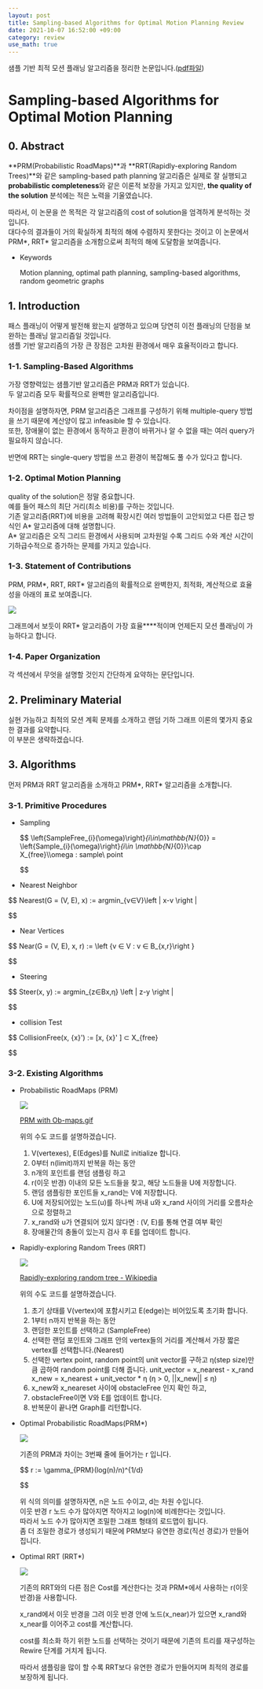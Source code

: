 ```yaml
---
layout: post
title: Sampling-based Algorithms for Optimal Motion Planning Review
date: 2021-10-07 16:52:00 +09:00
category: review
use_math: true
---
```

샘플 기반 최적 모션 플래닝 알고리즘을 정리한 논문입니다.([pdf파일](https://arxiv.org/pdf/1105.1186.pdf))

# Sampling-based Algorithms for Optimal Motion Planning

## 0. Abstract

**PRM(Probabilistic RoadMaps)**과 **RRT(Rapidly-exploring Random Trees)**와 같은 sampling-based path planning 알고리즘은 실제로 잘 실행되고 **probabilistic completeness**와 같은 이론적 보장을 가지고 있지만, **the quality of the solution** 분석에는 적은 노력을 기울였습니다.

따라서, 이 논문을 쓴 목적은 각 알고리즘의 cost of solution을 엄격하게 분석하는 것입니다. <br>
대다수의 결과들이 거의 확실하게 최적의 해에 수렴하지 못한다는 것이고 이 논문에서 PRM*, RRT* 알고리즘을 소개함으로써 최적의 해에 도달함을 보여줍니다.

- Keywords

  Motion planning, optimal path planning, sampling-based algorithms, random geometric graphs

## 1. Introduction

패스 플래닝이 어떻게 발전해 왔는지 설명하고 있으며 당연히 이전 플래닝의 단점을 보완하는 플래닝 알고리즘일 것입니다.<br>
샘플 기반 알고리즘의 가장 큰 장점은 고차원 환경에서 매우 효율적이라고 합니다.

### 1-1. Sampling-Based Algorithms

가장 영향력있는 샘플기반 알고리즘은 PRM과 RRT가 있습니다. <br>
두 알고리즘 모두 확률적으로 완벽한 알고리즘입니다.

차이점을 설명하자면, PRM 알고리즘은 그래프를 구성하기 위해 multiple-query 방법을 쓰기 때문에 계산양이 많고 infeasible 할 수 있습니다. <br>또한, 장애물이 없는 환경에서 동작하고 환경이 바뀌거나 알 수 없을 때는 여러 query가 필요하지 않습니다.

반면에 RRT는 single-query 방법을 쓰고 환경이 복잡해도 풀 수가 있다고 합니다.

### 1-2. Optimal Motion Planning

quality of the solution은 정말 중요합니다.<br>
예를 들어 패스의 최단 거리(최소 비용)를 구하는 것입니다.<br>
기존 알고리즘(RRT)에 비용을 고려해 확장시킨 여러 방법들이 고안되었고 다른 접근 방식인 A* 알고리즘에 대해 설명합니다. <br>
A* 알고리즘은 오직 그리드 환경에서 사용되며 고차원일 수록 그리드 수와 계산 시간이 기하급수적으로 증가하는 문제를 가지고 있습니다.

### 1-3. Statement of Contributions

PRM, PRM*, RRT, RRT* 알고리즘의 확률적으로 완벽한지, 최적화, 계산적으로 효율성을 아래의 표로 보여줍니다.

<img src="/public/img/2021-10-07-paper-review.png"/>

그래프에서 보듯이 RRT* 알고리즘이 가장 효율****적이며 언제든지 모션 플래닝이 가능하다고 합니다.

### 1-4. Paper Organization

각 섹션에서 무엇을 설명할 것인지 간단하게 요약하는 문단입니다.

## 2. Preliminary Material

실현 가능하고 최적의 모션 계획 문제를 소개하고 랜덤 기하 그래프 이론의 몇가지 중요한 결과를 요약합니다.<br>
이 부분은 생략하겠습니다.

## 3. Algorithms

먼저 PRM과 RRT 알고리즘을 소개하고 PRM*, RRT* 알고리즘을 소개합니다.

### 3-1. Primitive Procedures

- Sampling

  $$
  \left\{SampleFree_{i}(\omega)\right\}_{i\in\mathbb{N}_{0}} = \left\{Sample_{i}(\omega)\right\}_{i\in \mathbb{N}_{0}}\cap X_{free}\\\omega : sample\ point

  $$
- Nearest Neighbor

$$
Nearest(G = (V, E), x) := argmin_{v∈V}\left \| x-v \right \|

$$

- Near Vertices

$$
Near(G = (V, E), x, r) := \left \{v ∈ V : v ∈ B_{x,r}\right \}

$$

- Steering

$$
Steer(x, y) := argmin_{z∈Bx,η}
  \left \| z-y \right \|

$$

- collision Test

$$
CollisionFree(x, {x}') := [x, {x}'
  ] ⊂ X_{free}

$$

### 3-2. Existing Algorithms

- Probabilistic RoadMaps (PRM)

  <img src="/public/img/2021-10-07-paper-review1.png"/>

  [PRM with Ob-maps.gif](https://commons.wikimedia.org/wiki/File:PRM_with_Ob-maps.gif#/media/File:PRM_with_Ob-maps.gif)

  위의 수도 코드를 설명하겠습니다.

  1. V(vertexes), E(Edges)를 Null로 initialize 합니다.
  2. 0부터 n(limit)까지 반복을 하는 동안
  3. n개의 포인트를 랜덤 샘플링 하고
  4. r(이웃 반경) 이내의 모든 노드들을 찾고, 해당 노드들을 U에 저장합니다.
  5. 랜덤 샘플링한 포인트들 x_rand는 V에 저장합니다.
  6. U에 저장되어있는 노드(u)를 하나씩 꺼내 u와 x_rand 사이의 거리를 오름차순으로 정렬하고
  7. x_rand와 u가 연결되어 있지 않다면  : (V, E)를 통해 연결 여부 확인
  8. 장애물간의 충돌이 있는지 검사 후 E를 업데이트 합니다.
- Rapidly-exploring Random Trees (RRT)

  <img src="/public/img/2021-10-07-paper-review2.png"/>

  [Rapidly-exploring random tree - Wikipedia](https://en.wikipedia.org/wiki/Rapidly-exploring_random_tree#/media/File:Rapidly-exploring_Random_Tree_(RRT)_500x373.gif)

  위의 수도 코드를 설명하겠습니다.

  1. 초기 상태를 V(vertex)에 포함시키고 E(edge)는 비어있도록 초기화 합니다.
  2. 1부터 n까지 반복을 하는 동안
  3. 랜덤한 포인트를 선택하고 (SampleFree)
  4. 선택한 랜덤 포인트와 그래프 안의 vertex들의 거리를 계산해서 가장 짧은 vertex를 선택합니다.(Nearest)
  5. 선택한 vertex point, random point의 unit vector를 구하고 η(step size)만큼 곱하여 random point를 더해 줍니다.
     unit_vector = x_nearest - x_rand
     x_new = x_nearest + unit_vector *  η (η > 0, ||x_new|| ≤ η)
  6. x_new와 x_neareset 사이에 obstacleFree 인지 확인 하고,
  7. obstacleFree이면 V와 E를 업데이트 합니다.
  8. 반복문이 끝나면 Graph를 리턴합니다.
- Optimal Probabilistic RoadMaps(PRM*)

  <img src="/public/img/2021-10-07-paper-review3.png"/>

  기존의 PRM과 차이는 3번째 줄에 들어가는 r 입니다.<br>

  $$
  r := \gamma_{PRM}(log(n)/n)^{1/d}

  $$

  위 식의 의미를 설명하자면, n은 노드 수이고, d는 차원 수입니다.<br>이웃 반경 r 노드 수가 많아지면 작아지고 log(n)에 비례한다는 것입니다.<br>따라서 노드 수가 많아지면 조밀한 그래프 형태의 로드맵이 됩니다. <br>좀 더 조밀한 경로가 생성되기 때문에 PRM보다 유연한 경로(직선 경로)가 만들어 집니다.
- Optimal RRT (RRT*)

  <img src="/public/img/2021-10-07-paper-review4.png"/>

  기존의 RRT와의 다른 점은 Cost를 계산한다는 것과 PRM*에서 사용하는 r(이웃 반경)을 사용합니다.

  x_rand에서 이웃 반경을 그려 이웃 반경 안에 노드(x_near)가 있으면 x_rand와 x_near를 이어주고 cost를 계산합니다.

  cost를 최소화 하기 위한 노드를 선택하는 것이기 때문에 기존의 트리를 재구성하는 Rewire 단계를 거치게 됩니다.

  따라서 샘플링을 많이 할 수록 RRT보다 유연한 경로가 만들어지며 최적의 경로를 보장하게 됩니다.
